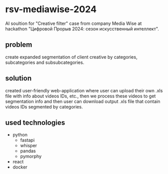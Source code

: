 # rsv-mediawise-2024

AI soultion for "Creative filter" case from company Media Wise at hackathon "Цифровой Прорыв 2024: сезон искусственный интеллект".

## problem

create expanded segmentation of client creative by categories, subcategories and subsubcategories.

## solution

created user-friendly web-application where user can upload their own .xls file with info about videos IDs, etc., then we process these videos to get segmentation info and then user can download output .xls file that contain videos IDs segmented by categories.

## used technologies

- python
    - fastapi
    - whisper
    - pandas
    - pymorphy
- react
- docker

